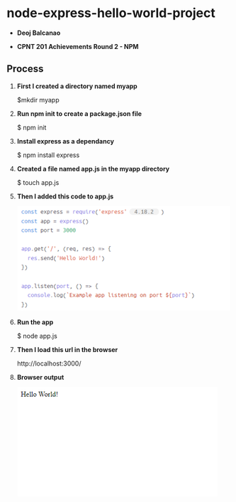 # node-express-hello-world-project

- **Deoj Balcanao**

- **CPNT 201 Achievements Round 2 - NPM**

## Process
1. **First I created a directory named myapp**

    $mkdir myapp
  
2. **Run npm init to create a package.json file**

    $ npm init
  
3. **Install express as a dependancy**

    $ npm install express
  
4. **Created a file named app.js in the myapp directory**

    $ touch app.js
  
5. **Then I added this code to app.js**

    ![](images/code-example.png)

6. **Run the app**

    $ node app.js
  
7. **Then I load this url in the browser**

    http://localhost:3000/

8. **Browser output**

    ![](images/hello-world.png)

